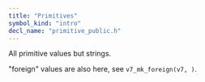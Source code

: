 ```yaml
---
title: "Primitives"
symbol_kind: "intro"
decl_name: "primitive_public.h"
---
```


All primitive values but strings.

"foreign" values are also here, see `v7_mk_foreign(v7, )`.

